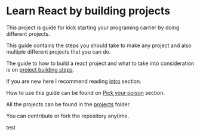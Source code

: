 # Learn React by building projects

This project is guide for kick starting your programing carrier by doing different projects.

This guide contains the steps you should take to make any project and also multiple different projects that you can do.

The guide to how to build a react project and what to take into consideration is on [project building steps](project-building-steps/README.md).

If you are new here I recommend reading [intro](project-building-steps/README.md#-intro) section.

How to use this guide can be found on [Pick your poison](project-building-steps/README.md#%EF%B8%8F-pick-your-poison) section.

All the projects can be found in the [projects](projects) folder.

You can contribute or fork the repository anytime.

test
